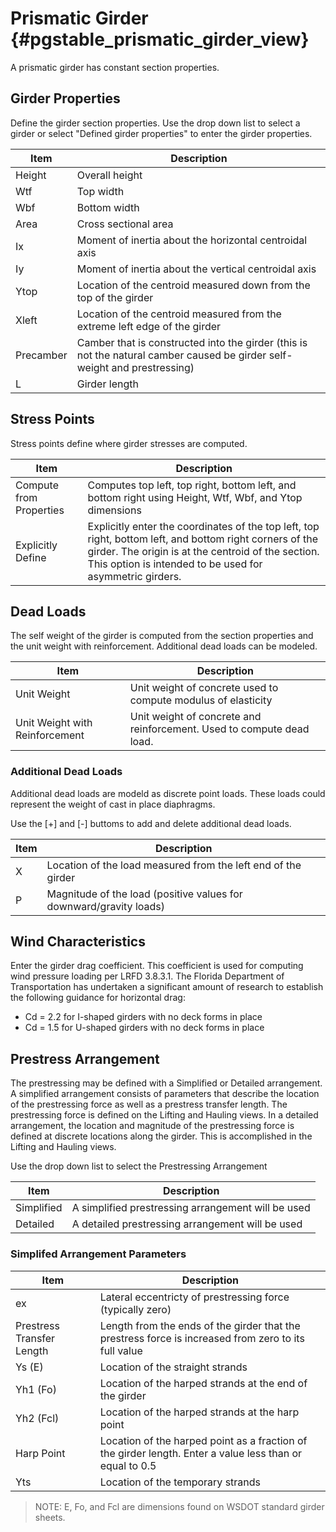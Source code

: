 Prismatic Girder {#pgstable_prismatic_girder_view}
=====================
A prismatic girder has constant section properties.

## Girder Properties
Define the girder section properties. Use the drop down list to select a girder or select "Defined girder properties" to enter the girder properties.

Item | Description
-----|------------------
Height | Overall height
Wtf | Top width
Wbf | Bottom width
Area | Cross sectional area
Ix | Moment of inertia about the horizontal centroidal axis
Iy | Moment of inertia about the vertical centroidal axis
Ytop | Location of the centroid measured down from the top of the girder
Xleft | Location of the centroid measured from the extreme left edge of the girder
Precamber | Camber that is constructed into the girder (this is not the natural camber caused be girder self-weight and prestressing)
L | Girder length

## Stress Points
Stress points define where girder stresses are computed.

Item | Description
-----|----------------
Compute from Properties | Computes top left, top right, bottom left, and bottom right using Height, Wtf, Wbf, and Ytop dimensions
Explicitly Define | Explicitly enter the coordinates of the top left, top right, bottom left, and bottom right corners of the girder. The origin is at the centroid of the section. This option is intended to be used for asymmetric girders.

## Dead Loads
The self weight of the girder is computed from the section properties and the unit weight with reinforcement. Additional dead loads can be modeled.

Item | Description
-----|----------------
Unit Weight | Unit weight of concrete used to compute modulus of elasticity
Unit Weight with Reinforcement | Unit weight of concrete and reinforcement. Used to compute dead load.

### Additional Dead Loads
Additional dead loads are modeld as discrete point loads. These loads could represent the weight of cast in place diaphragms.

Use the [+] and [-] buttoms to add and delete additional dead loads.

Item | Description
-----|----------------
X | Location of the load measured from the left end of the girder
P | Magnitude of the load (positive values for downward/gravity loads)

## Wind Characteristics
Enter the girder drag coefficient. This coefficient is used for computing wind pressure loading per LRFD 3.8.3.1. The Florida Department of Transportation has undertaken a significant amount of research to establish the following guidance for horizontal drag:
* Cd = 2.2 for I-shaped girders with no deck forms in place
* Cd = 1.5 for U-shaped girders with no deck forms in place

## Prestress Arrangement
The prestressing may be defined with a Simplified or Detailed arrangement. A simplified arrangement consists of parameters that describe the location of the prestressing force as well as a prestress transfer length. The prestressing force is defined on the Lifting and Hauling views. In a detailed arrangement, the location and magnitude of the prestressing force is defined at discrete locations along the girder. This is accomplished in the Lifting and Hauling views.

Use the drop down list to select the Prestressing Arrangement

Item | Description
-----|----------------
Simplified | A simplified prestressing arrangement will be used
Detailed | A detailed prestressing arrangement will be used

### Simplifed Arrangement Parameters

Item | Description
-----|----------------
ex | Lateral eccentricty of prestressing force (typically zero)
Prestress Transfer Length | Length from the ends of the girder that the prestress force is increased from zero to its full value
Ys (E) | Location of the straight strands
Yh1 (Fo) | Location of the harped strands at the end of the girder
Yh2 (Fcl) | Location of the harped strands at the harp point
Harp Point | Location of the harped point as a fraction of the girder length. Enter a value less than or equal to 0.5
Yts | Location of the temporary strands

> NOTE: E, Fo, and Fcl are dimensions found on WSDOT standard girder sheets.
